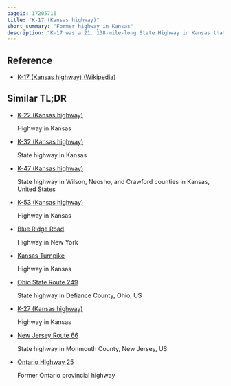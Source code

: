 ```yaml
---
pageid: 17205716
title: "K-17 (Kansas highway)"
short_summary: "Former highway in Kansas"
description: "K-17 was a 21. 138-mile-long State Highway in Kansas that served Kingman and Reno Counties. The Route was opened at an Intersection with us. S. Route 54 and us-400 sailed South of the unincorporated Community of Waterloo and ended at k-96 South of south Hutchinson. The Road was maintained by the Kansas Department of Transportation and remained a two-lane Road for its entire Length. The entirety of this portion of the route is now designated as a part of K-14."
---
```


## Reference

- [K-17 (Kansas highway) (Wikipedia)](https://en.wikipedia.org/?curid=17205716)

## Similar TL;DR

- [K-22 (Kansas highway)](/tldr/en/k-22-kansas-highway)

  Highway in Kansas

- [K-32 (Kansas highway)](/tldr/en/k-32-kansas-highway)

  State highway in Kansas

- [K-47 (Kansas highway)](/tldr/en/k-47-kansas-highway)

  State highway in Wilson, Neosho, and Crawford counties in Kansas, United States

- [K-53 (Kansas highway)](/tldr/en/k-53-kansas-highway)

  Highway in Kansas

- [Blue Ridge Road](/tldr/en/blue-ridge-road)

  Highway in New York

- [Kansas Turnpike](/tldr/en/kansas-turnpike)

  Highway in Kansas

- [Ohio State Route 249](/tldr/en/ohio-state-route-249)

  State highway in Defiance County, Ohio, US

- [K-27 (Kansas highway)](/tldr/en/k-27-kansas-highway)

  Highway in Kansas

- [New Jersey Route 66](/tldr/en/new-jersey-route-66)

  State highway in Monmouth County, New Jersey, US

- [Ontario Highway 25](/tldr/en/ontario-highway-25)

  Former Ontario provincial highway
